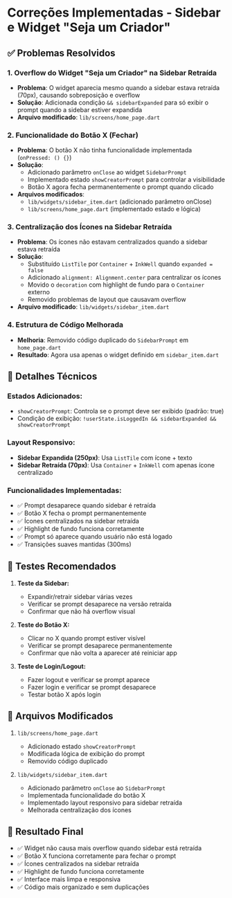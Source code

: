 # Correções Implementadas - Sidebar e Widget "Seja um Criador"

## ✅ Problemas Resolvidos

### 1. **Overflow do Widget "Seja um Criador" na Sidebar Retraída**
- **Problema**: O widget aparecia mesmo quando a sidebar estava retraída (70px), causando sobreposição e overflow
- **Solução**: Adicionada condição `&& sidebarExpanded` para só exibir o prompt quando a sidebar estiver expandida
- **Arquivo modificado**: `lib/screens/home_page.dart`

### 2. **Funcionalidade do Botão X (Fechar)**
- **Problema**: O botão X não tinha funcionalidade implementada (`onPressed: () {}`)
- **Solução**: 
  - Adicionado parâmetro `onClose` ao widget `SidebarPrompt`
  - Implementado estado `showCreatorPrompt` para controlar a visibilidade
  - Botão X agora fecha permanentemente o prompt quando clicado
- **Arquivos modificados**: 
  - `lib/widgets/sidebar_item.dart` (adicionado parâmetro onClose)
  - `lib/screens/home_page.dart` (implementado estado e lógica)

### 3. **Centralização dos Ícones na Sidebar Retraída**
- **Problema**: Os ícones não estavam centralizados quando a sidebar estava retraída
- **Solução**:
  - Substituído `ListTile` por `Container` + `InkWell` quando `expanded = false`
  - Adicionado `alignment: Alignment.center` para centralizar os ícones
  - Movido o `decoration` com highlight de fundo para o `Container` externo
  - Removido problemas de layout que causavam overflow
- **Arquivo modificado**: `lib/widgets/sidebar_item.dart`

### 4. **Estrutura de Código Melhorada**
- **Melhoria**: Removido código duplicado do `SidebarPrompt` em `home_page.dart`
- **Resultado**: Agora usa apenas o widget definido em `sidebar_item.dart`

## 🔧 Detalhes Técnicos

### Estados Adicionados:
- `showCreatorPrompt`: Controla se o prompt deve ser exibido (padrão: true)
- Condição de exibição: `!userState.isLoggedIn && sidebarExpanded && showCreatorPrompt`

### Layout Responsivo:
- **Sidebar Expandida (250px)**: Usa `ListTile` com ícone + texto
- **Sidebar Retraída (70px)**: Usa `Container` + `InkWell` com apenas ícone centralizado

### Funcionalidades Implementadas:
- ✅ Prompt desaparece quando sidebar é retraída
- ✅ Botão X fecha o prompt permanentemente
- ✅ Ícones centralizados na sidebar retraída
- ✅ Highlight de fundo funciona corretamente
- ✅ Prompt só aparece quando usuário não está logado
- ✅ Transições suaves mantidas (300ms)

## 🧪 Testes Recomendados

1. **Teste da Sidebar:**
   - Expandir/retrair sidebar várias vezes
   - Verificar se prompt desaparece na versão retraída
   - Confirmar que não há overflow visual

2. **Teste do Botão X:**
   - Clicar no X quando prompt estiver visível
   - Verificar se prompt desaparece permanentemente
   - Confirmar que não volta a aparecer até reiniciar app

3. **Teste de Login/Logout:**
   - Fazer logout e verificar se prompt aparece
   - Fazer login e verificar se prompt desaparece
   - Testar botão X após login

## 📝 Arquivos Modificados

1. `lib/screens/home_page.dart`
   - Adicionado estado `showCreatorPrompt`
   - Modificada lógica de exibição do prompt
   - Removido código duplicado

2. `lib/widgets/sidebar_item.dart`
   - Adicionado parâmetro `onClose` ao `SidebarPrompt`
   - Implementada funcionalidade do botão X
   - Implementado layout responsivo para sidebar retraída
   - Melhorada centralização dos ícones

## 🎯 Resultado Final

- ✅ Widget não causa mais overflow quando sidebar está retraída
- ✅ Botão X funciona corretamente para fechar o prompt
- ✅ Ícones centralizados na sidebar retraída
- ✅ Highlight de fundo funciona corretamente
- ✅ Interface mais limpa e responsiva
- ✅ Código mais organizado e sem duplicações

